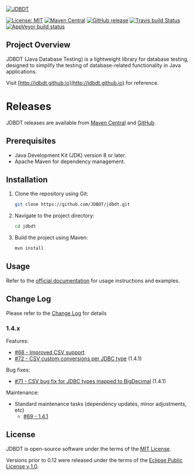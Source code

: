 [![JDBDT](https://raw.githubusercontent.com/JDBDT/jdbdt/master/src/site/resources/images/jdbdt-logo.png)](http://jdbdt.github.io)

[![License: MIT](https://img.shields.io/badge/License-MIT-yellow.svg)](http://jdbdt.github.io/MIT_License.html)
[![Maven Central](https://img.shields.io/maven-central/v/org.jdbdt/jdbdt.svg)](https://search.maven.org/#search%7Cga%7C1%7Corg.jdbdt)
[![GitHub release](https://img.shields.io/github/release/JDBDT/jdbdt.svg)](https://github.com/JDBDT/jdbdt/releases)
[![Travis build Status](https://api.travis-ci.org/JDBDT/jdbdt.png?branch=master)](https://travis-ci.org/JDBDT/jdbdt)
[![AppVeyor build status](https://ci.appveyor.com/api/projects/status/647d281hp1b8py3p?svg=false)](https://ci.appveyor.com/project/edrdo/jdbdt)

## Project Overview

JDBDT (Java Database Testing) is a lightweight library for database testing, designed to simplify the testing of database-related functionality in Java applications.

Visit [http://jdbdt.github.io](http://jdbdt.github.io) for reference.

# Releases

JDBDT releases are available from [Maven Central](http://search.maven.org/#search%7Cga%7C1%7Cjdbdt) and [GitHub](https://github.com/JDBDT/jdbdt/releases).

## Prerequisites
- Java Development Kit (JDK) version 8 or later.
- Apache Maven for dependency management.

## Installation
1. Clone the repository using Git:
   ```bash
   git clone https://github.com/JDBDT/jdbdt.git
   ```
2. Navigate to the project directory:
   ```bash
   cd jdbdt
   ```
3. Build the project using Maven:
   ```bash
   mvn install
   ```
   
## Usage
Refer to the [official documentation](http://jdbdt.github.io) for usage instructions and examples.


## Change Log
  
Please refer to the [Change Log](CHANGELOG.md) for details
### 1.4.x

Features:
- [#68 - Improved CSV support](https://github.com/JDBDT/jdbdt/issues/68)
- [#72 - CSV custom conversions per JDBC type](https://github.com/JDBDT/jdbdt/issues/72) (1.4.1)

Bug fixes:
- [#71 - CSV bug fix for JDBC types mapped to BigDecimal](https://github.com/JDBDT/jdbdt/issues/71) (1.4.1)

Maintenance:
- Standard maintenance tasks (dependency updates, minor adjustments, etc) 
	* [#69 - 1.4.1](https://github.com/JDBDT/jdbdt/issues/69)

## License

JDBDT is open-source software under the terms of the 
[MIT License](http://jdbdt.github.io/MIT_License.html).

Versions prior to 0.12 were released under the terms of the [Eclipse Public License v 1.0](http://www.eclipse.org/legal/epl-v10.html).

